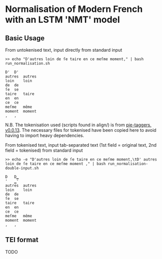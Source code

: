 # Normalisation of Modern French with an LSTM 'NMT' model

## Basic Usage

From untokenised text, input directly from standard input

```
>> echo "D'autres loin de ſe taire en ce meſme moment," | bash run_normalisation.sh

D'	D'
autres	autres
loin	loin
de	de
ſe	se
taire	taire
en	en
ce	ce
meſme	même
moment	moment
,	,

```

N.B. The tokenisation used (scripts found in align/) is from [pie-taggers, v0.0.13](https://github.com/hipster-philology/nlp-pie-taggers/blob/80a1b7477abb4abaaac943c793cf1fb2c106749a/pie_extended/models/fr/tokenizer.py). The necessary files for tokenised have been copied here to avoid having to import heavy dependencies.

From tokenised text, input tab-separated text (1st field = original text, 2nd field = tokenised) from standard input

```
>> echo -e "D'autres loin de ſe taire en ce meſme moment,\tD' autres loin de ſe taire en ce meſme moment ," | bash run_normalisation-double-input.sh

D	D▁
'	▁'
autres	autres
loin	loin
de	de
ſe	se
taire	taire
en	en
ce	ce
meſme	même
moment	moment
,	,

```

## TEI format

TODO


